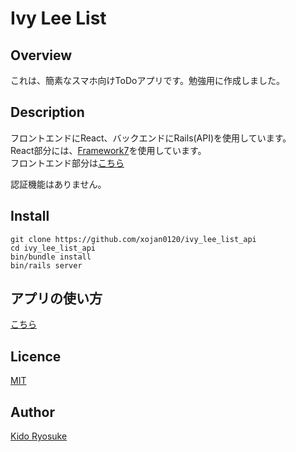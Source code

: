 Ivy Lee List
===

## Overview
これは、簡素なスマホ向けToDoアプリです。勉強用に作成しました。  

## Description
フロントエンドにReact、バックエンドにRails(API)を使用しています。  
React部分には、[Framework7](https://framework7.io/react/)を使用しています。  
フロントエンド部分は[こちら](https://github.com/xojan0120/ivy_lee_list)  

認証機能はありません。

## Install

```
git clone https://github.com/xojan0120/ivy_lee_list_api
cd ivy_lee_list_api
bin/bundle install
bin/rails server
```

## アプリの使い方
[こちら](https://github.com/xojan0120/ivy_lee_list)  

## Licence
[MIT](https://opensource.org/licenses/MIT)

## Author
[Kido Ryosuke](https://github.com/xojan0120)
